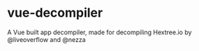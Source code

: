 # vue-decompiler
A Vue built app decompiler, made for decompiling Hextree.io by @liveoverflow and @nezza
